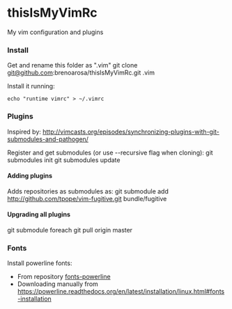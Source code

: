# thisIsMyVimRc
My vim configuration and plugins

### Install

Get and rename this folder as ".vim"
git clone git@github.com:brenoarosa/thisIsMyVimRc.git .vim

Install it running:
```
echo "runtime vimrc" > ~/.vimrc
```

### Plugins

Inspired by: <http://vimcasts.org/episodes/synchronizing-plugins-with-git-submodules-and-pathogen/>

Register and get submodules (or use --recursive flag when cloning):
git submodules init
git submodules update

#### Adding plugins

Adds repositories as submodules as:
git submodule add http://github.com/tpope/vim-fugitive.git bundle/fugitive

#### Upgrading all plugins

git submodule foreach git pull origin master

### Fonts

Install powerline fonts:
- From repository [fonts-powerline](https://packages.debian.org/sid/fonts-powerline)
- Downloading manually from <https://powerline.readthedocs.org/en/latest/installation/linux.html#fonts-installation>
